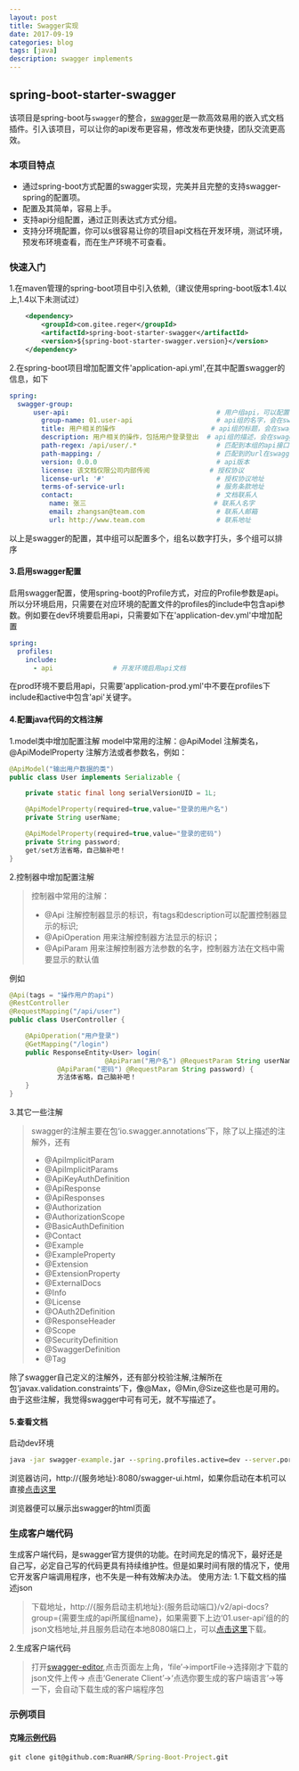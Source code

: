 ```yaml
---
layout: post
title: Swagger实现
date: 2017-09-19
categories: blog
tags: [java]
description: swagger implements
---
```


## spring-boot-starter-swagger
该项目是spring-boot与`swagger`的整合，[swagger](https://swagger.io/)是一款高效易用的嵌入式文档插件。引入该项目，可以让你的api发布更容易，修改发布更快捷，团队交流更高效。

### 本项目特点

- 通过spring-boot方式配置的swagger实现，完美并且完整的支持swagger-spring的配置项。
- 配置及其简单，容易上手。
- 支持api分组配置，通过正则表达式方式分组。
- 支持分环境配置，你可以s很容易让你的项目api文档在开发环境，测试环境，预发布环境查看，而在生产环境不可查看。

### 快速入门

1.在maven管理的spring-boot项目中引入依赖,（建议使用spring-boot版本1.4以上,1.4以下未测试过）
```xml
    <dependency>
        <groupId>com.gitee.reger</groupId>
        <artifactId>spring-boot-starter-swagger</artifactId>
        <version>${spring-boot-starter-swagger.version}</version>
    </dependency>
```

2.在spring-boot项目增加配置文件'application-api.yml',在其中配置swagger的信息，如下
```yml
spring:
  swagger-group:
      user-api:                                     # 用户组api，可以配置多个组
        group-name: 01.user-api                     # api组的名字，会在swagger-ui的api下拉列表中显示；组名前的序号，多个组可以排序；最好不要写中文
        title: 用户相关的操作                        # api组的标题，会在swagger-ui的标题处显示
        description: 用户相关的操作，包括用户登录登出  # api组的描述，会在swagger-ui的描述中显示
        path-regex: /api/user/.*                    # 匹配到本组的api接口，匹配uri，可以用用正则表达式
        path-mapping: /                             # 匹配到的url在swagger中测试请求时加的url前缀
        version: 0.0.0                              # api版本
        license: 该文档仅限公司内部传阅               # 授权协议
        license-url: '#'                            # 授权协议地址
        terms-of-service-url:                       # 服务条款地址
        contact:                                    # 文档联系人
          name: 张三                                # 联系人名字
          email: zhangsan@team.com                  # 联系人邮箱
          url: http://www.team.com                  # 联系地址
```
以上是swagger的配置，其中组可以配置多个，组名以数字打头，多个组可以排序

#### 3.启用swagger配置
启用swagger配置，使用spring-boot的Profile方式，对应的Profile参数是api。所以分环境启用，只需要在对应环境的配置文件的profiles的include中包含api参数。例如要在dev环境要启用api，只需要如下在'application-dev.yml'中增加配置
```yml
spring:
  profiles:
    include:
      - api               # 开发环境启用api文档
```
在prod环境不要启用api，只需要'application-prod.yml'中不要在profiles下include和active中包含'api'关键字。

#### 4.配置java代码的文档注解
1.model类中增加配置注解
model中常用的注解：@ApiModel 注解类名，@ApiModelProperty 注解方法或者参数名，例如：
```java
@ApiModel("输出用户数据的类")
public class User implements Serializable {

    private static final long serialVersionUID = 1L;

    @ApiModelProperty(required=true,value="登录的用户名")
    private String userName;

    @ApiModelProperty(required=true,value="登录的密码")
    private String password;
    get/set方法省略，自己脑补吧！
}

```
2.控制器中增加配置注解
> 控制器中常用的注解：
>- @Api 注解控制器显示的标识，有tags和description可以配置控制器显示的标识;
>- @ApiOperation 用来注解控制器方法显示的标识；
>- @ApiParam 用来注解控制器方法参数的名字，控制器方法在文档中需要显示的默认值

例如
```java
@Api(tags = "操作用户的api")
@RestController
@RequestMapping("/api/user")
public class UserController {

    @ApiOperation("用户登录")
    @GetMapping("/login")
    public ResponseEntity<User> login(
                        @ApiParam("用户名") @RequestParam String userName,
            @ApiParam("密码") @RequestParam String password) {
            方法体省略，自己脑补吧！
    }
}
```
3.其它一些注解
> swagger的注解主要在包‘io.swagger.annotations’下，除了以上描述的注解外，还有
>- @ApiImplicitParam
>- @ApiImplicitParams
>- @ApiKeyAuthDefinition
>- @ApiResponse
>- @ApiResponses
>- @Authorization
>- @AuthorizationScope
>- @BasicAuthDefinition
>- @Contact
>- @Example
>- @ExampleProperty
>- @Extension
>- @ExtensionProperty
>- @ExternalDocs
>- @Info
>- @License
>- @OAuth2Definition
>- @ResponseHeader
>- @Scope
>- @SecurityDefinition
>- @SwaggerDefinition
>- @Tag

除了swagger自己定义的注解外，还有部分校验注解,注解所在包‘javax.validation.constraints’下，像@Max，@Min,@Size这些也是可用的。由于这些注解，我觉得swagger中可有可无，就不写描述了。


#### 5.查看文档
启动dev环境
```cmd
java -jar swagger-example.jar --spring.profiles.active=dev --server.port=8080
```
浏览器访问，http://{服务地址}:8080/swagger-ui.html，如果你启动在本机可以直接[点击这里](http://127.0.0.1:8080/swagger-ui.html)

浏览器便可以展示出swagger的html页面


### 生成客户端代码
生成客户端代码，是swagger官方提供的功能。在时间充足的情况下，最好还是自己写，必定自己写的代码更具有持续维护性。但是如果时间有限的情况下，使用它开发客户端调用程序，也不失是一种有效解决办法。
使用方法:
1.下载文档的描述json
> 下载地址，http://{服务启动主机地址}:{服务启动端口}/v2/api-docs?group={需要生成的api所属组name}，如果需要下上边‘01.user-api’组的的json文档地址,并且服务启动在本地8080端口上，可以[点击这里](http://127.0.0.1:8080/v2/api-docs?group=01.user-api)下载。

2.生成客户端代码
> 打开[swagger-editor](https://editor.swagger.io/),点击页面左上角，‘file’->importFile->选择刚才下载的json文件上传-> 点击‘Generate Client’->‘点选你要生成的客户端语言’->等一下，会自动下载生成的客户端程序包


### 示例项目
#### 克隆[示例代码](https://github.com/RuanHR/Spring-Boot-Project)
```cmd
git clone git@github.com:RuanHR/Spring-Boot-Project.git
```

